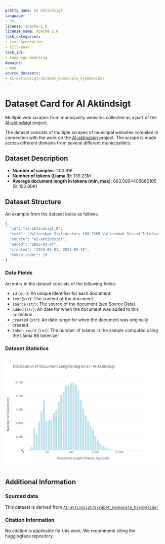 ```yaml
---
pretty_name: AI Aktindsigt
language:
- da
license: apache-2.0
license_name: Apache 2.0
task_categories:
- text-generation
- fill-mask
task_ids:
- language-modeling
domains:
- Web
source_datasets:
- AI-aktindsigt/Skrabet_kommunale_hjemmesider
---
```


# Dataset Card for AI Aktindsigt

<!-- START-SHORT DESCRIPTION -->
Multiple web scrapes from municipality websites collected as a part of the [AI-aktindsigt](https://ai-aktindsigt.dk) project.
<!-- END-SHORT DESCRIPTION -->

The dataset consists of multiple scrapes of municipal websites compiled in connection with the work on the [AI-aktindsigt](https://ai-aktindsigt.dk) project. The scrape is made across different domains from several different municipalities.




## Dataset Description

<!-- START-DESC-STATS -->
- **Number of samples**: 200.91K
- **Number of tokens (Llama 3)**: 139.23M
- **Average document length in tokens (min, max)**: 693.0064405666105 (9, 152.60K)
<!-- END-DESC-STATS -->


## Dataset Structure
An example from the dataset looks as follows.


<!-- START-SAMPLE -->
```py
{
  "id": "ai-aktindsigt_0",
  "text": "Vallensbæk Stationstorv 100 2665 Vallensbæk Strand Telefon: +45 4797 4000",
  "source": "ai-aktindsigt",
  "added": "2025-03-24",
  "created": "2010-01-01, 2024-03-18",
  "token_count": 29
}
```

### Data Fields

An entry in the dataset consists of the following fields:

- `id` (`str`): An unique identifier for each document.
- `text`(`str`): The content of the document.
- `source` (`str`): The source of the document (see [Source Data](#source-data)).
- `added` (`str`): An date for when the document was added to this collection.
- `created` (`str`): An date range for when the document was originally created.
- `token_count` (`int`): The number of tokens in the sample computed using the Llama 8B tokenizer
<!-- END-SAMPLE -->


### Dataset Statistics

<!-- START-DATASET PLOTS -->
<p align="center">
<img src="./images/dist_document_length.svg" width="600" style="margin-right: 10px;" />
</p>
<!-- END-DATASET PLOTS -->


## Additional Information



### Sourced data
This dataset is derived from [`AI-aktindsigt/Skrabet_kommunale_hjemmesider`](https://huggingface.co/datasets/AI-aktindsigt/Skrabet_kommunale_hjemmesider/tree/main
)

### Citation Information

No citation is applicable for this work. We recommend citing the huggingface repository.
